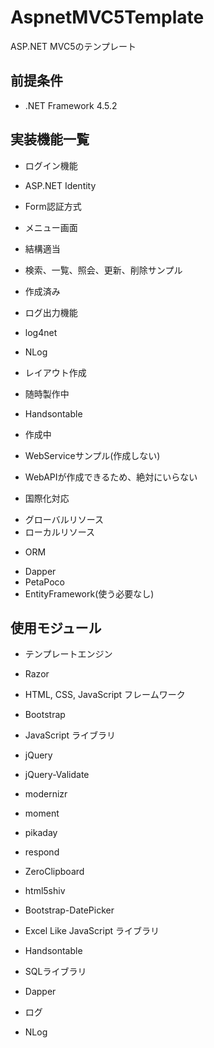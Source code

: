 # AspnetMVC5Template
ASP.NET MVC5のテンプレート

## 前提条件

 - .NET Framework 4.5.2  

## 実装機能一覧
  
* ログイン機能

 - ASP.NET Identity

 - Form認証方式

* メニュー画面

 - 結構適当

* 検索、一覧、照会、更新、削除サンプル

 - 作成済み

* ログ出力機能

 - log4net

 - NLog

* レイアウト作成

 - 随時製作中

* Handsontable

 - 作成中

* WebServiceサンプル(作成しない)

 - WebAPIが作成できるため、絶対にいらない

* 国際化対応
 - グローバルリソース
 - ローカルリソース

* ORM
 - Dapper
 - PetaPoco
 - EntityFramework(使う必要なし)

## 使用モジュール
* テンプレートエンジン
 
 - Razor

* HTML, CSS, JavaScript フレームワーク

 - Bootstrap

* JavaScript ライブラリ

 - jQuery  

 - jQuery-Validate  

 - modernizr  

 - moment  

 - pikaday  

 - respond  

 - ZeroClipboard  

 - html5shiv  

 - Bootstrap-DatePicker  

* Excel Like JavaScript ライブラリ

 - Handsontable

* SQLライブラリ

 - Dapper

* ログ

 - NLog
